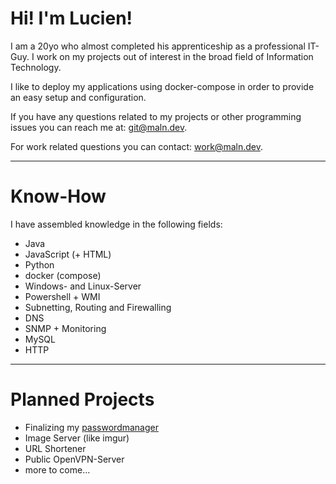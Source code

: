 # Hi! I'm Lucien!
I am a 20yo who almost completed his apprenticeship as a professional IT-Guy. I work on my projects out of interest in the broad field of Information Technology.

I like to deploy my applications using docker-compose in order to provide an easy setup and configuration.

If you have any questions related to my projects or other programming issues you can reach me at: git@maln.dev.

For work related questions you can contact: work@maln.dev.

---
# Know-How
I have assembled knowledge in the following fields:
* Java
* JavaScript (+ HTML)
* Python
* docker (compose)
* Windows- and Linux-Server
* Powershell + WMI
* Subnetting, Routing and Firewalling
* DNS
* SNMP + Monitoring
* MySQL
* HTTP
---
# Planned Projects
* Finalizing my [passwordmanager](github.com/malnjayz/passwordmanager)
* Image Server (like imgur)
* URL Shortener
* Public OpenVPN-Server
* more to come...
